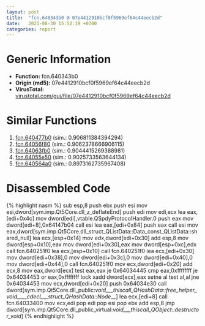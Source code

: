 ```yaml
---
layout: post
title:  "fcn.640343b0 @ 07e4412910bcf0f5969ef64c44eecb2d"
date:   2021-08-30 15:52:19 +0300
categories: report
---
```


# Generic Information
- **Function:** fcn.640343b0
- **Origin (md5):** 07e4412910bcf0f5969ef64c44eecb2d
- **VirusTotal:** [virustotal.com/gui/file/07e4412910bcf0f5969ef64c44eecb2d][virustotal_ref]



# Similar Functions

1. [fcn.640477b0][similar_1_ref] (sim.: 0.906811384394294)
2. [fcn.64056f80][similar_2_ref] (sim.: 0.9062378666906115)
3. [fcn.64063fb0][similar_3_ref] (sim.: 0.9044415269388981)
4. [fcn.64055e50][similar_4_ref] (sim.: 0.9025733563644134)
5. [fcn.640564a0][similar_5_ref] (sim.: 0.8973162735967408)


# Disassembled Code

{% highlight nasm %}
sub esp,8
push ebx
push esi
mov esi,dword[sym.imp.Qt5Core.dll_z_deflateEnd]
push edi
mov edi,ecx
lea eax,[edi+0x4c]
mov dword[edi],vtable.QSpdyProtocolHandler.0
push eax
mov dword[edi+8],0x64147b04
call esi
lea eax,[edi+0x84]
push eax
call esi
mov eax,dword[sym.imp.Qt5Core.dll_struct_QListData::Data_const_QListData::shared_null]
lea ecx,[esp+0x14]
mov edx,dword[edi+0x30]
add esp,8
mov dword[esp+0x10],eax
mov dword[edi+0x30],eax
mov dword[esp+0xc],edx
call fcn.640251f0
lea ecx,[esp+0x10]
call fcn.640251f0
lea ecx,[edi+0x30]
mov dword[edi+0x38],0
mov dword[edi+0x3c],0
mov dword[edi+0x40],0
mov dword[edi+0x44],0
call fcn.640251f0
mov ecx,dword[edi+0x20]
add ecx,8
mov eax,dword[ecx]
test eax,eax
je 0x64034445
cmp eax,0xffffffff
je 0x64034453
or eax,0xffffffff
lock xadd dword[ecx],eax
setne al
test al,al
jne 0x64034453
mov ecx,dword[edi+0x20]
push 0x64034e30
call dword[sym.imp.Qt5Core.dll_public:_void___thiscall_QHashData::free_helper_void____cdecl___struct_QHashData::Node___]
lea ecx,[edi+8]
call fcn.64033400
mov ecx,edi
pop edi
pop esi
pop ebx
add esp,8
jmp dword[sym.imp.Qt5Core.dll_public_virtual:_void___thiscall_QObject::destructor_void_]
{% endhighlight %}


[similar_1_ref]: /report/fcn.640477b0@07e4412910bcf0f5969ef64c44eecb2d
[similar_2_ref]: /report/fcn.64056f80@07e4412910bcf0f5969ef64c44eecb2d
[similar_3_ref]: /report/fcn.64063fb0@07e4412910bcf0f5969ef64c44eecb2d
[similar_4_ref]: /report/fcn.64055e50@07e4412910bcf0f5969ef64c44eecb2d
[similar_5_ref]: /report/fcn.640564a0@07e4412910bcf0f5969ef64c44eecb2d
[virustotal_ref]: https://www.virustotal.com/gui/file/07e4412910bcf0f5969ef64c44eecb2d
